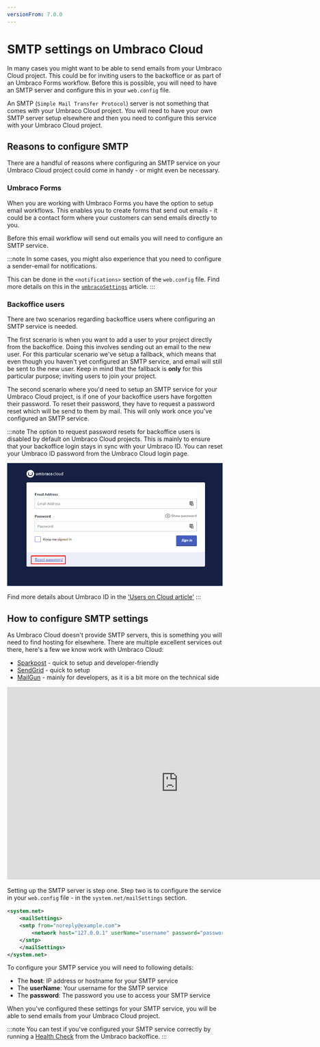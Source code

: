 ```yaml
---
versionFrom: 7.0.0
---
```


# SMTP settings on Umbraco Cloud

In many cases you might want to be able to send emails from your Umbraco Cloud project. This could be for inviting users to the backoffice or as part of an Umbraco Forms workflow. Before this is possible, you will need to have an SMTP server and configure this in your `web.config` file.

An SMTP (`Simple Mail Transfer Protocol`) server is not something that comes with your Umbraco Cloud project. You will need to have your own SMTP server setup elsewhere and then you need to configure this service with your Umbraco Cloud project.

## Reasons to configure SMTP

There are a handful of reasons where configuring an SMTP service on your Umbraco Cloud project could come in handy - or might even be necessary.

### Umbraco Forms

When you are working with Umbraco Forms you have the option to setup email workflows. This enables you to create forms that send out emails - it could be a contact form where your customers can send emails directly to you.

Before this email workflow will send out emails you will need to configure an SMTP service.

:::note
In some cases, you might also experience that you need to configure a sender-email for notifications.

This can be done in the `<notifications>` section of the `web.config` file. Find more details on this in the [`umbracoSettings`](../../../reference/config/umbracosettings/#notifications) article.
:::

### Backoffice users

There are two scenarios regarding backoffice users where configuring an SMTP service is needed.

The first scenario is when you want to add a user to your project directly from the backoffice. Doing this involves sending out an email to the new user. For this particular scenario we've setup a fallback, which means that even though you haven't yet configured an SMTP service, and email will still be sent to the new user. Keep in mind that the fallback is **only** for this particular purpose; inviting users to join your project.

The second scenario where you'd need to setup an SMTP service for your Umbraco Cloud project, is if one of your backoffice users have forgotten their password. To reset their password, they have to request a password reset which will be send to them by mail. This will only work once you've configured an SMTP service.

:::note
The option to request password resets for backoffice users is disabled by default on Umbraco Cloud projects. This is mainly to ensure that your backoffice login stays in sync with your Umbraco ID.
You can reset your Umbraco ID password from the Umbraco Cloud login page.

![reset password](images/Reset_password.png)

Find more details about Umbraco ID in the ['Users on Cloud article'](..\Users-On-Cloud)
:::

## How to configure SMTP settings

As Umbraco Cloud doesn't provide SMTP servers, this is something you will need to find hosting for elsewhere. There are multiple excellent services out there, here's a few we know work with Umbraco Cloud:

* [Sparkpost](https://www.sparkpost.com/) - quick to setup and developer-friendly
* [SendGrid](https://sendgrid.com/) - quick to setup
* [MailGun](https://www.mailgun.com/) - mainly for developers, as it is a bit more on the technical side

<iframe width="800" height="450" src="https://www.youtube.com/embed/LPv7cR_grOg?rel=0" frameborder="0" allow="autoplay; encrypted-media" allowfullscreen></iframe>

Setting up the SMTP server is step one. Step two is to configure the service in your `web.config` file - in the `system.net/mailSettings` section.

```xml
<system.net>
    <mailSettings>
    <smtp from="noreply@example.com">
        <network host="127.0.0.1" userName="username" password="password" />
    </smtp>
    </mailSettings>
</system.net>
```

To configure your SMTP service you will need to following details:

* The **host**: IP address or hostname for your SMTP service
* The **userName**: Your username for the SMTP service
* The **password**: The password you use to access your SMTP service

When you've configured these settings for your SMTP service, you will be able to send emails from your Umbraco Cloud project.

:::note
You can test if you've configured your SMTP service correctly by running a [Health Check](https://our.umbraco.com/Documentation/Extending/Healthcheck/) from the Umbraco backoffice.
:::
